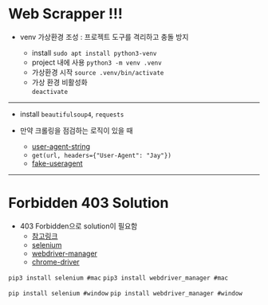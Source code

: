 # Web Scrapper !!!

- venv 가상환경 조성 : 프로젝트 도구를 격리하고 충돌 방지

  - install
    `sudo apt install python3-venv`
  - project 내에 사용
    `python3 -m venv .venv`
  - 가상환경 시작
    `source .venv/bin/activate`
  - 가상 환경 비활성화  
    `deactivate`

---

- install `beautifulsoup4`, `requests`

- 만약 크롤링을 점검하는 로직이 있을 때
  - [user-agent-string](https://www.useragentstring.com/)
  - `get(url, headers={"User-Agent": "Jay"})`
  - [fake-useragent](https://pypi.org/project/fake-useragent/)

---

# Forbidden 403 Solution

- 403 Forbidden으로 solution이 필요함
  - [참고링크](https://goddino.tistory.com/353)
  - [selenium](https://www.selenium.dev/)
  - [webdriver-manager](https://pypi.org/project/webdriver-manager/)
  - [chrome-driver](https://chromedriver.chromium.org/downloads)

`pip3 install selenium #mac`
`pip3 install webdriver_manager #mac`

`pip install selenium #window`
`pip install webdriver_manager #window`
